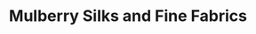 ---
title: "Mulberry Silks and Fine Fabrics"
url: /carrboro/mulberry-silks-and-fine-fabrics/
shop: clothes
---